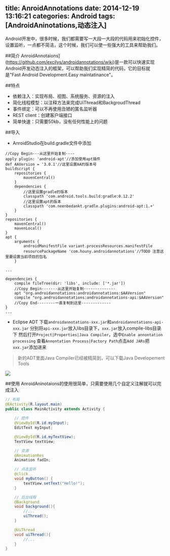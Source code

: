 title: AnroidAnnotations
date: 2014-12-19 13:16:21
categories: Android
tags: [AndroidAninotations,动态注入]
---
Android开发中，很多时候，我们都需要写一大段一大段的代码用来初始化控件，设置监听，一点都不简洁，这个时候，我们可以使一些强大的工具来帮助我们。
<!--more-->
##简介
AnroidAnnotaions](https://github.com/excilys/androidannotations/wiki)是一款可以快速实现Android开发动态注入的框架，可以帮助我们实现精简的代码，它的目标就是"Fast Android Development.Easy maintatinance"。

##特点
- 依赖注入：实现布局、视图、系统服务、资源的注入
- 简化线程模型：以注释方法来完成UiThread和BackgroudThread
- 事件绑定：可以不再使用丑陋的匿名监听器
- REST client：创建客户端接口
- 简单快速：只需要50kb，没有任何性能上的问题

##导入
- AnroidStudio在build.gradle文件中添加
```
//Copy Begin---从这里开始复制----
apply plugin: 'android-apt'//添加使用apt插件
def AAVersion = '3.0.1'//这里设置AA的版本号
buildscript {
    repositories {
        mavenCentral()
    }
    dependencies {
        //这里设置gradle的版本
        classpath 'com.android.tools.build:gradle:0.12.2'
        //这里设置apt的版本
        classpath 'com.neenbedankt.gradle.plugins:android-apt:1.+'
    }
}
repositories {
    mavenCentral()
    mavenLocal()
}
apt {
    arguments {
        androidManifestFile variant.processResources.manifestFile
        resourcePackageName 'com.houny.androidannotations'//TODO 注意这里要设置当前项目的包名
    }

...

dependencies {
    compile fileTree(dir: 'libs', include: ['*.jar'])
    //Copy Begin-------从这里开始复制--------------
    apt "org.androidannotations:androidannotations:$AAVersion"
    compile "org.androidannotations:androidannotations-api:$AAVersion"
    //Copy End--------一直复制到这里-------------
}
...
```
- Eclipse ADT 
	下载`androidannotations-xxx.jar`和`androidannotations-api-xxx.jar`
	分别将`api-xxx.jar`放入libs目录下，`xxx.jar`放入compile-libs目录下
	然后打开`Project|Properties|Java Compiler`，选中`Enable annontation processing`
	查看`Annontation Process|Factory Path`点击`Add JARs`把`xxx.jar`添加进来
> 新的ADT里面Java Compiler已经被精简到，可以下载Java Developement Tools

![](/img/14121901.jpg)

##使用
AnroidAninotaions的使用很简单，只需要使用几个自定义注解就可以完成注入
```java
// 布局
@EActivity(R.layout.main)
public class MainActivity extends Activity {
	
	// 控件
	@ViewById(R.id.myInput);
	EditText myInput;

	@ViewById(R.id.myTextView);
	TextView textView;

	// 资源 
	@AnimationRes
	Animation fadIn;

	// 点击监听
	@click 
	void myButton() {
		textView.setText("Hello!");
	}

	// 后台线程
	@Background
	void background(){
		//...
		uiThread();
	}

	@UiThread
	void uiThread(){
		//...
	}
}
```